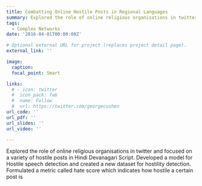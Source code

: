 ```yaml
---
title: Combatting Online Hostile Posts in Regional Languages 
summary: Explored the role of online religious organisations in twitter 
tags:
  - Complex Networks
date: '2016-04-01T00:00:00Z'

# Optional external URL for project (replaces project detail page).
external_link: ''

image:
  caption: 
  focal_point: Smart

links:
  # - icon: twitter
  #  icon_pack: fab
  #  name: Follow
  #  url: https://twitter.com/georgecushen
url_code: ''
url_pdf: ''
url_slides: ''
url_video: ''

---
```






Explored the role of online religious organisations in twitter and focused on a variety of hostile posts in Hindi Devanagari Script. Developed a model for Hostile speech detection and created a new dataset for hostility detection. Formulated a metric called hate score which indicates how hostile a certain post is

